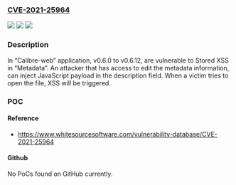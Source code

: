### [CVE-2021-25964](https://cve.mitre.org/cgi-bin/cvename.cgi?name=CVE-2021-25964)
![](https://img.shields.io/static/v1?label=Product&message=calibreweb&color=blue)
![](https://img.shields.io/static/v1?label=Version&message=%3E%3D%200.6.0%20&color=brighgreen)
![](https://img.shields.io/static/v1?label=Vulnerability&message=CWE-79%20Cross-site%20Scripting%20(XSS)&color=brighgreen)

### Description

In “Calibre-web” application, v0.6.0 to v0.6.12, are vulnerable to Stored XSS in “Metadata”. An attacker that has access to edit the metadata information, can inject JavaScript payload in the description field. When a victim tries to open the file, XSS will be triggered.

### POC

#### Reference
- https://www.whitesourcesoftware.com/vulnerability-database/CVE-2021-25964

#### Github
No PoCs found on GitHub currently.


